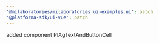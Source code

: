 ```yaml
---
'@milaboratories/milaboratories.ui-examples.ui': patch
'@platforma-sdk/ui-vue': patch
---
```


added component PlAgTextAndButtonCell
